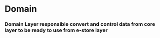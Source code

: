 # Domain

### Domain Layer responsible convert and control data from core layer to be ready to use from e-store layer 
